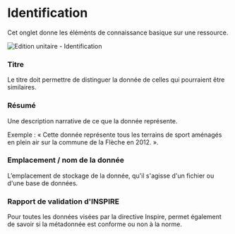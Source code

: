 # Identification

Cet onglet donne les éléménts de connaissance basique sur une ressource.

![Edition unitaire - Identification](/fr/images/inv_edit_one_identification.png "L'édition unitaire - onglet identification")

### Titre

Le titre doit permettre de distinguer la donnée de celles qui pourraient être similaires.

### Résumé

Une description narrative de ce que la donnée représente.

Exemple : « Cette donnée représente tous les terrains de sport aménagés en plein air sur la commune de la Flèche en 2012. ».

### Emplacement / nom de la donnée

L’emplacement de stockage de la donnée, qu'il s'agisse d'un fichier ou d'une base de données.

### Rapport de validation d'INSPIRE

Pour toutes les données visées par la directive Inspire, permet également de savoir si la métadonnée est conforme ou non à la norme.
